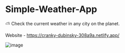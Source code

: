 # Simple-Weather-App
⛅ Check the current weather in any city on the planet.

Website - https://cranky-dubinsky-308a9a.netlify.app/

![image](https://user-images.githubusercontent.com/63534263/137684968-4f9a2d6c-78d5-42e7-bbe9-29ad5cf77bfc.png)


